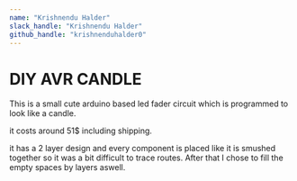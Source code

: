 ```yaml
---
name: "Krishnendu Halder"
slack_handle: "Krishnendu Halder"
github_handle: "krishnenduhalder0"
---
```


# DIY AVR CANDLE

This is a small cute arduino based led fader circuit which is programmed to look like a candle.

it costs around 51$ including shipping.

it has a 2 layer design and every component is placed like it is smushed together so it was a bit difficult to trace routes. After that I chose to fill the empty spaces by layers aswell.
